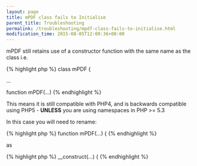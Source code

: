 ```yaml
---
layout: page
title: mPDF class fails to Initialise
parent_title: Troubleshooting
permalink: /troubleshooting/mpdf-class-fails-to-initialise.html
modification_time: 2015-08-05T12:00:36+00:00
---
```


<p>mPDF still retains use of a constructor function with the same name as the class i.e.</p>

{% highlight php %}
class mPDF {

...

function mPDF(...)
{% endhighlight %}

<p>This means it is still compatible with PHP4, and is backwards compatible using PHP5 - <b>UNLESS</b> you are using namespaces in PHP &gt;= 5.3</p>
<p>In this case you will need to rename:</p>

{% highlight php %}
function mPDF(...) {
{% endhighlight %}

<p>as</p>

{% highlight php %}
__construct(...) {
{% endhighlight %}

